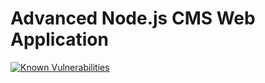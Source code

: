 # Advanced Node.js CMS Web Application

[![Known Vulnerabilities](https://snyk.io/test/github/Tes3awy/nodejs-cms/badge.svg)](https://snyk.io/test/github/Tes3awy/nodejs-cms?style=flat-square)
